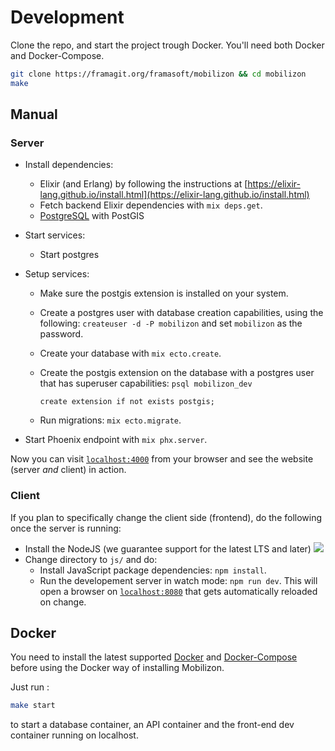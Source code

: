 # Development
Clone the repo, and start the project trough Docker. You'll need both Docker and Docker-Compose.
```bash
git clone https://framagit.org/framasoft/mobilizon && cd mobilizon
make
```
## Manual

### Server

  * Install dependencies:
    
    * Elixir (and Erlang) by following the instructions at [https://elixir-lang.github.io/install.html](https://elixir-lang.github.io/install.html)
    * Fetch backend Elixir dependencies with `mix deps.get`.
    * [PostgreSQL]() with PostGIS
  * Start services:
    * Start postgres
  * Setup services:
    * Make sure the postgis extension is installed on your system.
    * Create a postgres user with database creation capabilities, using the
      following: `createuser -d -P mobilizon` and set `mobilizon` as the password.
    * Create your database with `mix ecto.create`.
    * Create the postgis extension on the database with a postgres user that has
      superuser capabilities: `psql mobilizon_dev`

      ``` create extension if not exists postgis; ```

    * Run migrations: `mix ecto.migrate`.
  * Start Phoenix endpoint with `mix phx.server`.

Now you can visit [`localhost:4000`](http://localhost:4000) from your browser
and see the website (server *and* client) in action.

### Client

If you plan to specifically change the client side (frontend), do the following
once the server is running:

  * Install the NodeJS (we guarantee support for the latest LTS and later) ![](https://img.shields.io/badge/node-%3E%3D%2010.0+-brightgreen.svg)
  * Change directory to `js/` and do:
    * Install JavaScript package dependencies: `npm install`.
    * Run the developement server in watch mode: `npm run dev`. This will open a
      browser on [`localhost:8080`](http://localhost:8080) that gets
      automatically reloaded on change.

## Docker
You need to install the latest supported [Docker](https://docs.docker.com/install/#supported-platforms) and [Docker-Compose](https://docs.docker.com/compose/install/) before using the Docker way of installing Mobilizon.

Just run :
```bash
make start
```
to start a database container, an API container and the front-end dev container running on localhost.
